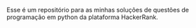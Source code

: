 Esse é um repositório para as minhas soluções de questões de programação em python da plataforma HackerRank.